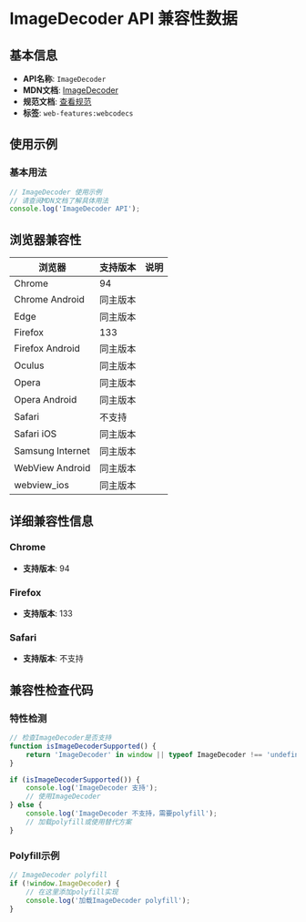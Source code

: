 # ImageDecoder API 兼容性数据

## 基本信息

- **API名称**: `ImageDecoder`
- **MDN文档**: [ImageDecoder](https://developer.mozilla.org/docs/Web/API/ImageDecoder)
- **规范文档**: [查看规范](https://w3c.github.io/webcodecs/#imagedecoder-interface)
- **标签**: `web-features:webcodecs`

## 使用示例

### 基本用法

```javascript
// ImageDecoder 使用示例
// 请查阅MDN文档了解具体用法
console.log('ImageDecoder API');
```

## 浏览器兼容性

| 浏览器 | 支持版本 | 说明 |
|--------|----------|------|
| Chrome | 94 |  |
| Chrome Android | 同主版本 |  |
| Edge | 同主版本 |  |
| Firefox | 133 |  |
| Firefox Android | 同主版本 |  |
| Oculus | 同主版本 |  |
| Opera | 同主版本 |  |
| Opera Android | 同主版本 |  |
| Safari | 不支持 |  |
| Safari iOS | 同主版本 |  |
| Samsung Internet | 同主版本 |  |
| WebView Android | 同主版本 |  |
| webview_ios | 同主版本 |  |

## 详细兼容性信息

### Chrome

- **支持版本**: 94

### Firefox

- **支持版本**: 133

### Safari

- **支持版本**: 不支持

## 兼容性检查代码

### 特性检测

```javascript
// 检查ImageDecoder是否支持
function isImageDecoderSupported() {
    return 'ImageDecoder' in window || typeof ImageDecoder !== 'undefined';
}

if (isImageDecoderSupported()) {
    console.log('ImageDecoder 支持');
    // 使用ImageDecoder
} else {
    console.log('ImageDecoder 不支持，需要polyfill');
    // 加载polyfill或使用替代方案
}
```

### Polyfill示例

```javascript
// ImageDecoder polyfill
if (!window.ImageDecoder) {
    // 在这里添加polyfill实现
    console.log('加载ImageDecoder polyfill');
}
```

